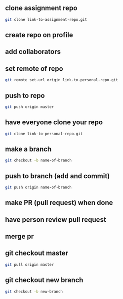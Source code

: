 ## clone assignment repo

```bash
git clone link-to-assignment-repo.git
```

## create repo on profile

## add collaborators

## set remote of repo

```bash
git remote set-url origin link-to-personal-repo.git
```

## push to repo

```bash
git push origin master
```

## have everyone clone your repo

```bash
git clone link-to-personal-repo.git
```

## make a branch

```bash
git checkout -b name-of-branch
```

## push to branch (add and commit)

```bash
git push origin name-of-branch
```

## make PR (pull request) when done

## have person review pull request

## merge pr

## git checkout master

```bash
git pull origin master
```

## git checkout new branch

```bash
git checkout -b new-branch
```
